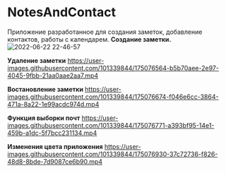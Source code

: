 # NotesAndContact
Приложение разработанное для создания заметок, добавление контактов, работы с календарем.
**Создание заметки.**
![2022-06-22 22-46-57](https://user-images.githubusercontent.com/101339844/175077292-37e130c6-bcc4-474d-b169-aefff5675244.gif)

**Удаление заметки**
https://user-images.githubusercontent.com/101339844/175076564-b5b70aee-2e97-4045-9fbb-21aa0aae2aa7.mp4

**Востановление заметки**
https://user-images.githubusercontent.com/101339844/175076674-f046e6cc-3864-471a-8a22-1e99acdc974d.mp4

**Функция выборки почт**
https://user-images.githubusercontent.com/101339844/175076771-a393bf95-14e1-459b-a1dc-5f7bcc231134.mp4

**Изменения цвета приложения**
https://user-images.githubusercontent.com/101339844/175076930-37c72736-f826-48d8-8bde-7d9087ce6b90.mp4

